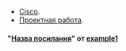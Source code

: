  - [Cisco](cisco/).
 - [Проектная работа](final/).
 
#### "[Назва посилання](https://example.com/)" от [example1](https://example1.com/)
